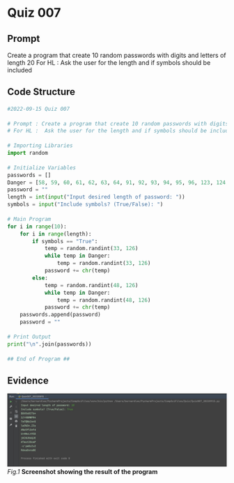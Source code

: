 # Quiz 007

## Prompt
Create a program that create 10 random passwords with digits and letters of length 20
For HL :  Ask the user for the length and if symbols should be included

## Code Structure 
```.py
#2022-09-15 Quiz 007

# Prompt : Create a program that create 10 random passwords with digits and letters of length 20
# For HL :  Ask the user for the length and if symbols should be included

# Importing Libraries
import random

# Initialize Variables
passwords = []
Danger = [58, 59, 60, 61, 62, 63, 64, 91, 92, 93, 94, 95, 96, 123, 124, 125, 126]
password = ""
length = int(input("Input desired length of password: "))
symbols = input("Include symbols? (True/False): ")

# Main Program
for i in range(10):
    for i in range(length):
        if symbols == "True":
            temp = random.randint(33, 126)
            while temp in Danger:
                temp = random.randint(33, 126)
            password += chr(temp)
        else:
            temp = random.randint(48, 126)
            while temp in Danger:
                temp = random.randint(48, 126)
            password += chr(temp)
    passwords.append(password)
    password = ""

# Print Output
print("\n".join(passwords))

## End of Program ##
```

## Evidence
![](Quiz007_Evidence.jpg)
*Fig.1* **Screenshot showing the result of the program**
